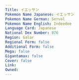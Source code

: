 ```yaml
---
﻿Title: イエッサン
Pokemon Name Japanese: イエッサン
Pokemon Name German: Servol
Pokemon Name English: Indeedee
Language Card: Japanese
National Dex Number: 876
Region: Galar
Regional Form: false
Additional Form: false
Mega: false
Gigantamax: false
Cover: false
Link: 
Owned: 
---
```


